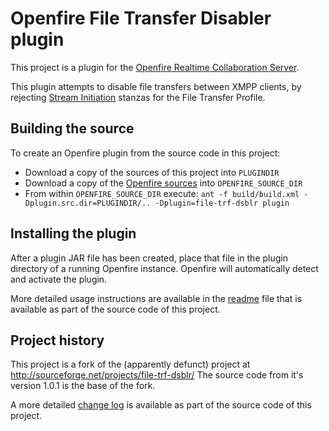 # Openfire File Transfer Disabler plugin

This project is a plugin for the [Openfire Realtime Collaboration Server](http://www.igniterealtime.org/projects/openfire/).

This plugin attempts to disable file transfers between XMPP clients, by rejecting
[Stream Initiation](http://xmpp.org/extensions/xep-0096.html) stanzas for the File Transfer Profile.

## Building the source
To create an Openfire plugin from the source code in this project:

- Download a copy of the sources of this project into `PLUGINDIR`
- Download a copy of the [Openfire sources](https://github.com/igniterealtime/Openfire) into `OPENFIRE_SOURCE_DIR`
- From within `OPENFIRE_SOURCE_DIR` execute: `ant -f build/build.xml -Dplugin.src.dir=PLUGINDIR/.. -Dplugin=file-trf-dsblr plugin`

## Installing the plugin

After a plugin JAR file has been created, place that file in the plugin directory of a running Openfire instance.
Openfire will automatically detect and activate the plugin.

More detailed usage instructions are available in the [readme](readme.html) file that is available as part of the source
code of this project.

## Project history
This project is a fork of the (apparently defunct) project at http://sourceforge.net/projects/file-trf-dsblr/ The source
code from it's version 1.0.1 is the base of the fork.

A more detailed [change log](changelog.html) is available as part of the source code of this project.

